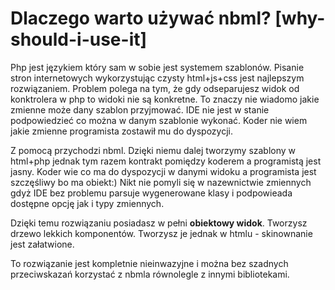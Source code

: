 # Dlaczego warto używać nbml? [why-should-i-use-it]

Php jest językiem który sam w sobie jest systemem szablonów. Pisanie stron internetowych wykorzystując czysty
html+js+css jest najlepszym rozwiązaniem. Problem polega na tym, że gdy odseparujesz widok od konktrolera w php
to widoki nie są konkretne. To znaczy nie wiadomo jakie zmienne może dany szablon przyjmować.
IDE nie jest w stanie podpowiedzieć co można w danym szablonie wykonać. Koder nie wiem jakie zmienne
programista zostawił mu do dyspozycji.

Z pomocą przychodzi nbml. Dzięki niemu dalej tworzymy szablony w html+php jednak tym razem kontrakt pomiędzy
koderem a programistą jest jasny. Koder wie co ma do dyspozycji w danymi widoku a programista jest szczęśliwy bo
ma obiekt:) Nikt nie pomyli się w nazewnictwie zmiennych gdyż IDE bez problemu parsuje wygenerowane klasy
i podpowieada dostępne opcję jak i typy zmiennych.

Dzięki temu rozwiązaniu posiadasz w pełni **obiektowy widok**. Tworzysz drzewo lekkich komponentów. Tworzysz je jednak
w htmlu - skinownanie jest załatwione.

To rozwiązanie jest kompletnie nieinwazyjne i można bez szadnych przeciwskazań korzystać z nbmla równolegle
z innymi bibliotekami.